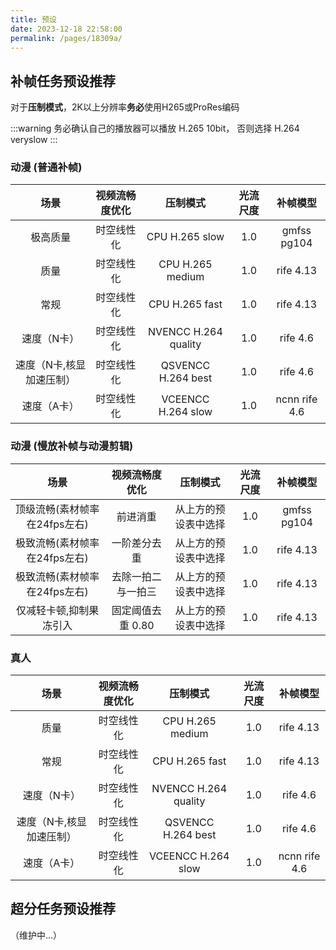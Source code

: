 ```yaml
---
title: 预设
date: 2023-12-18 22:58:00
permalink: /pages/18309a/
---
```


## 补帧任务预设推荐

对于**压制模式**，2K以上分辨率**务必**使用H265或ProRes编码

:::warning
务必确认自己的播放器可以播放 H.265 10bit，
否则选择 H.264 veryslow
:::

### 动漫 (普通补帧)

| 场景           | 视频流畅度优化     | 压制模式          | 光流尺度  | 补帧模型 |
| :---: | :---: | :---: | :---: | :---: |
| 极高质量             | 时空线性化  | CPU H.265 slow  |  1.0  | gmfss pg104 |
| 质量                 | 时空线性化  | CPU H.265 medium  |  1.0  | rife 4.13 |
| 常规                 | 时空线性化  | CPU H.265 fast   |  1.0  | rife 4.13 |
| 速度（N卡）           | 时空线性化  | NVENCC H.264 quality |  1.0  | rife 4.6 |
| 速度（N卡,核显加速压制）| 时空线性化 | QSVENCC H.264 best |  1.0 | rife 4.6 |
| 速度（A卡）            | 时空线性化 | VCEENCC H.264 slow |  1.0 | ncnn rife 4.6 |

### 动漫 (慢放补帧与动漫剪辑)

| 场景           | 视频流畅度优化     | 压制模式          | 光流尺度  | 补帧模型 |
| :---: | :---: | :---: | :---: | :---: |
| 顶级流畅(素材帧率在24fps左右)   | 前进消重  | 从上方的预设表中选择  |  1.0  | gmfss pg104 |
| 极致流畅(素材帧率在24fps左右)   | 一阶差分去重  | 从上方的预设表中选择  |  1.0  | rife 4.13 |
| 极致流畅(素材帧率在24fps左右)   | 去除一拍二与一拍三  | 从上方的预设表中选择  |  1.0  | rife 4.13 |
| 仅减轻卡顿,抑制果冻引入         | 固定阈值去重 0.80  | 从上方的预设表中选择   |  1.0  | rife 4.13 |

### 真人

| 场景    | 视频流畅度优化 | 压制模式         | 光流尺度 | 补帧模型 |
| :---: | :---: | :---: | :---: | :---: |
| 质量    | 时空线性化 | CPU H.265 medium |  1.0 | rife 4.13 |
| 常规    | 时空线性化 | CPU H.265 fast   |  1.0 | rife 4.13 |
| 速度（N卡）           | 时空线性化  | NVENCC H.264 quality |  1.0  | rife 4.6 |
| 速度（N卡,核显加速压制）| 时空线性化 | QSVENCC H.264 best |  1.0 | rife 4.6 |
| 速度（A卡）            | 时空线性化 | VCEENCC H.264 slow |  1.0 | ncnn rife 4.6 |

## 超分任务预设推荐

（维护中...）